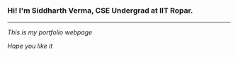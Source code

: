 ### Hi! I'm Siddharth Verma, CSE Undergrad at IIT Ropar.
***
*This is my portfolio webpage*

*Hope you like it*
